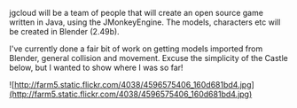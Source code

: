 jgcloud will be a team of people that will create an open source game written in Java, using the JMonkeyEngine. The models, characters etc will be created in Blender (2.49b).

I've currently done a fair bit of work on getting models imported from Blender, general collision and movement. Excuse the simplicity of the Castle below, but I wanted to show where I was so far!

![http://farm5.static.flickr.com/4038/4596575406_160d681bd4.jpg](http://farm5.static.flickr.com/4038/4596575406_160d681bd4.jpg)
